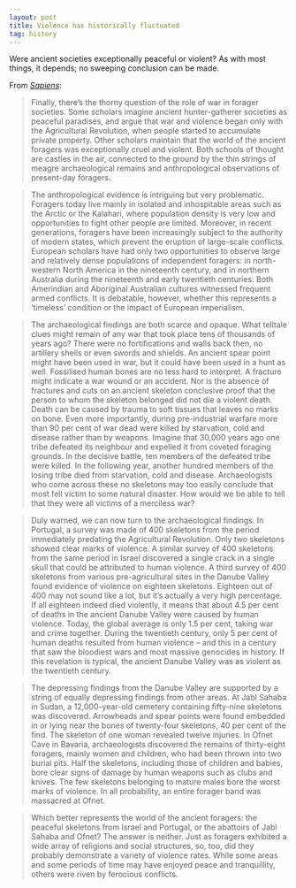```yaml
---
layout: post
title: Violence has historically fluctuated
tag: history
---
```


Were ancient societies exceptionally peaceful or violent? As with most things, it depends; no sweeping conclusion can be made.

From _[Sapiens](https://www.ynharari.com/book/sapiens-2/)_:

> Finally, there’s the thorny question of the role of war in forager societies. Some scholars imagine ancient hunter-gatherer societies as peaceful paradises, and argue that war and violence began only with the Agricultural Revolution, when people started to accumulate private property. Other scholars maintain that the world of the ancient foragers was exceptionally cruel and violent. Both schools of thought are castles in the air, connected to the ground by the thin strings of meagre archaeological remains and anthropological observations of present-day foragers.

> The anthropological evidence is intriguing but very problematic. Foragers today live mainly in isolated and inhospitable areas such as the Arctic or the Kalahari, where population density is very low and opportunities to fight other people are limited. Moreover, in recent generations, foragers have been increasingly subject to the authority of modern states, which prevent the eruption of large-scale conflicts. European scholars have had only two opportunities to observe large and relatively dense populations of independent foragers: in north-western North America in the nineteenth century, and in northern Australia during the nineteenth and early twentieth centuries. Both Amerindian and Aboriginal Australian cultures witnessed frequent armed conflicts. It is debatable, however, whether this represents a ‘timeless’ condition or the impact of European imperialism.

> The archaeological findings are both scarce and opaque. What telltale clues might remain of any war that took place tens of thousands of years ago? There were no fortifications and walls back then, no artillery shells or even swords and shields. An ancient spear point might have been used in war, but it could have been used in a hunt as well. Fossilised human bones are no less hard to interpret. A fracture might indicate a war wound or an accident. Nor is the absence of fractures and cuts on an ancient skeleton conclusive proof that the person to whom the skeleton belonged did not die a violent death. Death can be caused by trauma to soft tissues that leaves no marks on bone. Even more importantly, during pre-industrial warfare more than 90 per cent of war dead were killed by starvation, cold and disease rather than by weapons. Imagine that 30,000 years ago one tribe defeated its neighbour and expelled it from coveted foraging grounds. In the decisive battle, ten members of the defeated tribe were killed. In the following year, another hundred members of the losing tribe died from starvation, cold and disease. Archaeologists who come across these no skeletons may too easily conclude that most fell victim to some natural disaster. How would we be able to tell that they were all victims of a merciless war?

> Duly warned, we can now turn to the archaeological findings. In Portugal, a survey was made of 400 skeletons from the period immediately predating the Agricultural Revolution. Only two skeletons showed clear marks of violence. A similar survey of 400 skeletons from the same period in Israel discovered a single crack in a single skull that could be attributed to human violence. A third survey of 400 skeletons from various pre-agricultural sites in the Danube Valley found evidence of violence on eighteen skeletons. Eighteen out of 400 may not sound like a lot, but it’s actually a very high percentage. If all eighteen indeed died violently, it means that about 4.5 per cent of deaths in the ancient Danube Valley were caused by human violence. Today, the global average is only 1.5 per cent, taking war and crime together. During the twentieth century, only 5 per cent of human deaths resulted from human violence – and this in a century that saw the bloodiest wars and most massive genocides in history. If this revelation is typical, the ancient Danube Valley was as violent as the twentieth century.

> The depressing findings from the Danube Valley are supported by a string of equally depressing findings from other areas. At Jabl Sahaba in Sudan, a 12,000-year-old cemetery containing fifty-nine skeletons was discovered. Arrowheads and spear points were found embedded in or lying near the bones of twenty-four skeletons, 40 per cent of the find. The skeleton of one woman revealed twelve injuries. In Ofnet Cave in Bavaria, archaeologists discovered the remains of thirty-eight foragers, mainly women and children, who had been thrown into two burial pits. Half the skeletons, including those of children and babies, bore clear signs of damage by human weapons such as clubs and knives. The few skeletons belonging to mature males bore the worst marks of violence. In all probability, an entire forager band was massacred at Ofnet.

> Which better represents the world of the ancient foragers: the peaceful skeletons from Israel and Portugal, or the abattoirs of Jabl Sahaba and Ofnet? The answer is neither. Just as foragers exhibited a wide array of religions and social structures, so, too, did they probably demonstrate a variety of violence rates. While some areas and some periods of time may have enjoyed peace and tranquillity, others were riven by ferocious conflicts.


